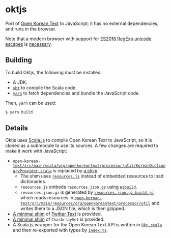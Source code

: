 # oktjs

Port of [Open Korean Text](https://github.com/open-korean-text/open-korean-text)
to JavaScript; it has no external dependencies, and runs in the browser.

Note that a modern browser with support for
[ES2018 RegExp unicode escapes](https://caniuse.com/mdn-javascript_builtins_regexp_property_escapes)
is [necessary](https://www.scala-js.org/doc/regular-expressions.html).

## Building

To build Oktjs, the following must be installed:

- A JDK.
- [`sbt`](https://www.scala-sbt.org/) to compile the Scala code.
- [`yarn`](https://yarnpkg.com/) to fetch dependencies and bundle the JavaScript
  code.

Then, `yarn` can be used:

```bash
$ yarn build
```

## Details

Oktjs uses [Scala.js](https://www.scala-js.org/) to compile Open Korean Text to
JavaScript, so it is cloned as a submodule to use its sources. A few changes are
required to make it work with JavaScript:

- [`open-korean-text/src/main/scala/org/openkoreantext/processor/util/KoreanDictionaryProvider.scala`](open-korean-text/src/main/scala/org/openkoreantext/processor/util/KoreanDictionaryProvider.scala)
  is replaced by
  [a shim](src/main/scala/org/openkoreantext/processor/util/KoreanDictionaryProviderShim.scala).
  - The shim uses [`resources.js`](resources.js) instead of embedded resources
    to load dictionaries.
  - `resources.js` embeds `resources.json.gz` using
    [`esbuild`](https://esbuild.github.io/content-types/#binary).
  - `resources.json.gz` is generated by
    [`resources.json.gz.build.js`](resources.json.gz.build.js), which reads
    resources in
    [`open-korean-text/src/main/resources/org/openkoreantext/processor/util`](open-korean-text/src/main/resources/org/openkoreantext/processor/util)
    and writes them to a JSON file, which is then gzipped.
- [A minimal shim](src/main/scala/com/twitter/Regex.scala) of
  [Twitter Text](https://github.com/twitter/twitter-text) is provided.
- [A minimal shim](src/main/scala/org/openkoreantext/processor/util/CharArraySet.scala)
  of `CharArraySet` is provided.
- A Scala.js wrapper for the Open Korean Text API is written in
  [`Okt.scala`](src/main/scala/is/gregoirege/oktjs/Okt.scala) and then
  re-exported with types by [`index.ts`](index.ts).
